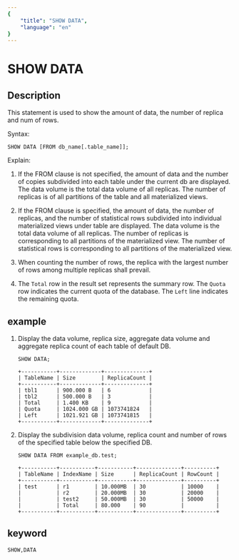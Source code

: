 ```yaml
---
{
    "title": "SHOW DATA",
    "language": "en"
}
---
```


<!-- 
Licensed to the Apache Software Foundation (ASF) under one
or more contributor license agreements.  See the NOTICE file
distributed with this work for additional information
regarding copyright ownership.  The ASF licenses this file
to you under the Apache License, Version 2.0 (the
"License"); you may not use this file except in compliance
with the License.  You may obtain a copy of the License at

  http://www.apache.org/licenses/LICENSE-2.0

Unless required by applicable law or agreed to in writing,
software distributed under the License is distributed on an
"AS IS" BASIS, WITHOUT WARRANTIES OR CONDITIONS OF ANY
KIND, either express or implied.  See the License for the
specific language governing permissions and limitations
under the License.
-->

# SHOW DATA

## Description

This statement is used to show the amount of data, the number of replica and num of rows.

Syntax:

```
SHOW DATA [FROM db_name[.table_name]];
```

Explain:

1. If the FROM clause is not specified, the amount of data and the number of copies subdivided into each table under the current db are displayed. The data volume is the total data volume of all replicas. The number of replicas is of all partitions of the table and all materialized views.

2. If the FROM clause is specified, the amount of data, the number of replicas, and the number of statistical rows subdivided into individual materialized views under table are displayed. The data volume is the total data volume of all replicas. The number of replicas is corresponding to all partitions of the materialized view. The number of statistical rows is corresponding to all partitions of the materialized view.

3. When counting the number of rows, the replica with the largest number of rows among multiple replicas shall prevail.

4. The `Total` row in the result set represents the summary row. The `Quota` row indicates the current quota of the database. The `Left` line indicates the remaining quota.

## example

1. Display the data volume, replica size, aggregate data volume and aggregate replica count of each table of default DB.

    ```
    SHOW DATA;
    ```
    
    ```
    +-----------+-------------+--------------+
    | TableName | Size        | ReplicaCount |
    +-----------+-------------+--------------+
    | tbl1      | 900.000 B   | 6            |
    | tbl2      | 500.000 B   | 3            |
    | Total     | 1.400 KB    | 9            |
    | Quota     | 1024.000 GB | 1073741824   |
    | Left      | 1021.921 GB | 1073741815   |
    +-----------+-------------+--------------+
    ```

2. Display the subdivision data volume, replica count and number of rows of the specified table below the specified DB.

    ```
    SHOW DATA FROM example_db.test;
    
    +-----------+-----------+-----------+--------------+----------+
    | TableName | IndexName | Size      | ReplicaCount | RowCount |
    +-----------+-----------+-----------+--------------+----------+
    | test      | r1        | 10.000MB  | 30           | 10000    |
    |           | r2        | 20.000MB  | 30           | 20000    |
    |           | test2     | 50.000MB  | 30           | 50000    |
    |           | Total     | 80.000    | 90           |          |
    +-----------+-----------+-----------+--------------+----------+
    ```

## keyword

    SHOW,DATA

